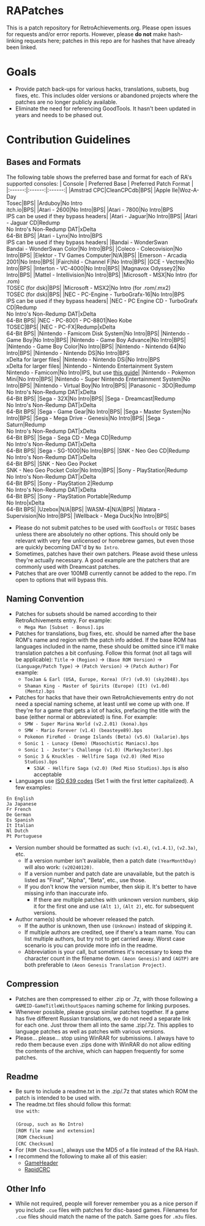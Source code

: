 # RAPatches
This is a patch repository for RetroAchievements.org. Please open issues for requests and/or error reports. However, please **do not** make hash-linking requests here; patches in this repo are for hashes that have already been linked.

# Goals
- Provide patch back-ups for various hacks, translations, subsets, bug fixes, etc. This includes older versions or abandoned projects where the patches are no longer publicly available.
- Eliminate the need for referencing GoodTools. It hasn't been updated in years and needs to be phased out.

# Contribution Guidelines
## Bases and Formats
The following table shows the preferred base and format for each of RA's supported consoles:
| Console   | Preferred Base | Preferred Patch Format |
|:------:|:------:|:------:|
|Amstrad CPC|CleanCPCdb|BPS|
|Apple IIe|Woz-A-Day<br>Tosec|BPS|
|Arduboy|No Intro<br>itch.io|BPS|
|Atari - 2600|No Intro|BPS|
|Atari - 7800|No Intro|BPS<br>IPS can be used if they bypass headers|
|Atari - Jaguar|No Intro|BPS|
|Atari - Jaguar CD|Redump<br>No Intro's Non-Redump DAT|xDelta<br>64-Bit BPS|
|Atari - Lynx|No Intro|BPS<br>IPS can be used if they bypass headers|
|Bandai - WonderSwan<br>Bandai - WonderSwan Color|No Intro|BPS|
|Coleco - Colecovision|No Intro|BPS|
|Elektor - TV Games Computer|N/A|BPS|
|Emerson - Arcadia 2001|No Intro|BPS|
|Fairchild - Channel F|No Intro|BPS|
|GCE - Vectrex|No Intro|BPS|
|Interton - VC-4000|No Intro|BPS|
|Magnavox Odyssey2|No Intro|BPS|
|Mattel - Intellivision|No Intro|BPS|
|Microsoft - MSX|No Intro (for .rom)<br>TOSEC (for dsk)|BPS|
|Microsoft - MSX2|No Intro (for .rom/.mx2)<br>TOSEC (for dsk)|BPS|
|NEC - PC-Engine - TurboGrafx-16|No Intro|BPS<br>IPS can be used if they bypass headers|
|NEC - PC Engine CD - TurboGrafx CD|Redump<br>No Intro's Non-Redump DAT|xDelta<br>64-Bit BPS|
|NEC - PC-8001 - PC-8801|Neo Kobe<br>TOSEC|BPS|
|NEC - PC-FX|Redump|xDelta<br>64-Bit BPS|
|Nintendo - Famicom Disk System|No Intro|BPS|
|Nintendo - Game Boy|No Intro|BPS|
|Nintendo - Game Boy Advance|No Intro|BPS|
|Nintendo - Game Boy Color|No Intro|BPS|
|Nintendo - Nintendo 64|No Intro|BPS|
|Nintendo - Nintendo DS|No Intro|BPS<br>xDelta for larger files|
|Nintendo - Nintendo DSi|No Intro|BPS<br>xDelta for larger files|
|Nintendo - Nintendo Entertainment System<br>Nintendo - Famicom|No Intro|IPS, but use [this guide](https://github.com/RetroAchievements/RAPatches/wiki/Creating-New-NES-Patches)|
|Nintendo - Pokemon Mini|No Intro|BPS|
|Nintendo - Super Nintendo Entertainment System|No Intro|BPS|
|Nintendo - Virtual Boy|No Intro|BPS|
|Panasonic - 3DO|Redump<br>No Intro's Non-Redump DAT|xDelta<br>64-Bit BPS|
|Sega - 32X|No Intro|BPS|
|Sega - Dreamcast|Redump<br>No Intro's Non-Redump DAT|xDelta<br>64-Bit BPS|
|Sega - Game Gear|No Intro|BPS|
|Sega - Master System|No Intro|BPS|
|Sega - Mega Drive - Genesis|No Intro|BPS|
|Sega - Saturn|Redump<br>No Intro's Non-Redump DAT|xDelta<br>64-Bit BPS|
|Sega - Sega CD - Mega CD|Redump<br>No Intro's Non-Redump DAT|xDelta<br>64-Bit BPS|
|Sega - SG-1000|No Intro|BPS|
|SNK - Neo Geo CD|Redump<br>No Intro's Non-Redump DAT|xDelta<br>64-Bit BPS|
|SNK - Neo Geo Pocket<br>SNK - Neo Geo Pocket Color|No Intro|BPS|
|Sony - PlayStation|Redump<br>No Intro's Non-Redump DAT|xDelta<br>64-Bit BPS|
|Sony - PlayStation 2|Redump<br>No Intro's Non-Redump DAT|xDelta<br>64-Bit BPS|
|Sony - PlayStation Portable|Redump<br>No Intro|xDelta<br>64-Bit BPS|
|Uzebox|N/A|BPS|
|WASM-4|N/A|BPS|
|Watara - Supervision|No Intro|BPS|
|Wellback - Mega Duck|No Intro|BPS|

- Please do not submit patches to be used with `GoodTools` or `TOSEC` bases unless there are absolutely no other options. This should only be relevant with very few unlicensed or homebrew games, but even those are quickly becoming DAT'd by `No Intro`.
- Sometimes, patches have their own patchers. Please avoid these unless they're actually necessary. A good example are the patchers that are commonly used with Dreamcast patches.
- Patches that are over 100MB currently cannot be added to the repo. I'm open to options that will bypass this.
## Naming Convention
- Patches for subsets should be named according to their RetroAchivements entry. For example:
    - `Mega Man [Subset - Bonus].ips`
- Patches for translations, bug fixes, etc. should be named after the base ROM's name and region with the patch info added. If the base ROM has languages included in the name, these should be omitted since it'll make translation patches a bit confusing. Follow this format (not all tags will be applicable): `Title` -> `(Region)` -> `(Base ROM Version)` -> `(Language/Patch Type)` -> `(Patch Version)` -> `(Patch Author)` For example:
    - `ToeJam & Earl (USA, Europe, Korea) (Fr) (v0.9) (sky2048).bps`
    - `Shaman King - Master of Spirits (Europe) (It) (v1.0d) (Mentz).bps`
- Patches for hacks that have their own RetroAchievements entry do not need a special naming scheme, at least until we come up with one. If they're for a game that gets a lot of hacks, prefacing the title with the base (either normal or abbreviated) is fine. For example:
    - `SMW - Super Marina World (v2.2.01) (kona).bps`
    - `SMW - Mario Forever (v1.4) (beasteye89).bps`
    - `Pokemon FireRed - Orange Islands (Beta) (v5.6) (kalarie).bps`
    - `Sonic 1 - Lunacy (Demo) (Masochistic Maniacs).bps`
    - `Sonic 1 - Jester's Challenge (v1.0) (MarkeyJester).bps`
    - `Sonic 3 & Knuckles - Hellfire Saga (v2.0) (Red Miso Studios).bps`
        - `S3&K - Hellfire Saga (v2.0) (Red Miso Studios).bps` is also acceptable
- Languages use [ISO 639 codes](https://en.wikipedia.org/wiki/List_of_ISO_639_language_codes) (Set 1 with the first letter capitalized). A few examples:
```
En English
Ja Japanese
Fr French
De German
Es Spanish
It Italian
Nl Dutch
Pt Portuguese
```
- Version number should be formatted as such: `(v1.4)`, `(v1.4.1)`, `(v2.3a)`, etc.
    - If a version number isn't available, then a patch date `(YearMonthDay)` will also work: `(v20240120)`.
    - If a version number and patch date are unavailable, but the patch is listed as "Final", "Alpha", "Beta", etc., use those.
    - If you don't know the version number, then skip it. It's better to have missing info than inaccurate info.
      - If there are multiple patches with unknown version numbers, skip it for the first one and use `(Alt 1)`, `(Alt 2)`, etc. for subsequent versions.
- Author name(s) should be whoever released the patch.
  - If the author is unknown, then use `(Unknown)` instead of skipping it.
  - If multiple authors are credited, see if there's a team name. You can list multiple authors, but try not to get carried away. Worst case scenario is you can provide more info in the readme.
  - Abbreviation is your call, but sometimes it's necessary to keep the character count in the filename down. `(Aeon Genesis)` and `(AGTP)` are both preferable to `(Aeon Genesis Translation Project)`.

## Compression
- Patches are then compressed to either .zip or .7z, with those following a `GAMEID-GameTitleWithoutSpaces` naming scheme for linking purposes.
- Whenever possible, please group similar patches together. If a game has five different Russian translations, we do not need a separate link for each one. Just throw them all into the same .zip/.7z. This applies to language patches as well as patches with various versions.
- Please... please... stop using WinRAR for submissions. I always have to redo them because even .zips done with WinRAR do not allow editing the contents of the archive, which can happen frequently for some patches.
## Readme
- Be sure to include a readme.txt in the .zip/.7z that states which ROM the patch is intended to be used with.
- The readme.txt files should follow this format:<br>
`Use with:`<br><br>
`(Group, such as No Intro)`<br>
`[ROM file name and extension]`<br>
`[ROM Checksum]`<br>
`[CRC Checksum]`
- For `[ROM Checksum]`, always use the MD5 of a file instead of the RA Hash.
- I recommend the following to make all of this easier:
    - [GameHeader](https://www.romhacking.net/utilities/931/)
    - [RapidCRC](https://rapidcrc.sourceforge.net/)
## Other Info
- While not required, people will forever remember you as a nice person if you include `.cue` files with patches for disc-based games. Filenames for `.cue` files should match the name of the patch. Same goes for `.m3u` files.


